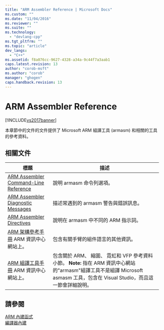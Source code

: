 ```yaml
---
title: "ARM Assembler Reference | Microsoft Docs"
ms.custom: ""
ms.date: "11/04/2016"
ms.reviewer: ""
ms.suite: ""
ms.technology: 
  - "devlang-cpp"
ms.tgt_pltfrm: ""
ms.topic: "article"
dev_langs: 
  - "C++"
ms.assetid: f8a076cc-9627-4328-a34a-9c44f7a3aab1
caps.latest.revision: 13
author: "corob-msft"
ms.author: "corob"
manager: "ghogen"
caps.handback.revision: 13
---
```

# ARM Assembler Reference
[!INCLUDE[vs2017banner](../../assembler/inline/includes/vs2017banner.md)]

本章節中的文件的文件提供了 Microsoft ARM 組譯工具 \(armasm\) 和相關的工具的參考資料。  
  
## 相關文件  
  
|標題|描述|  
|--------|--------|  
|[ARM Assembler Command\-Line Reference](../../assembler/arm/arm-assembler-command-line-reference.md)|說明 armasm 命令列選項。|  
|[ARM Assembler Diagnostic Messages](../../assembler/arm/arm-assembler-diagnostic-messages.md)|描述常遇到的 armasm 警告與錯誤訊息。|  
|[ARM Assembler Directives](../../assembler/arm/arm-assembler-directives.md)|說明在 armasm 中不同的 ARM 指示詞。|  
|[ARM 架構參考手冊](http://go.microsoft.com/fwlink/?LinkId=246464) ARM 資訊中心網站上。|包含有關手臂的組件語言的其他資訊。|  
|[ARM 組譯工具手冊](http://go.microsoft.com/fwlink/?LinkId=246102) ARM 資訊中心網站上。|包含關於 ARM、 縮圖、 霓虹和 VFP 參考資料小節。 **Note:**  指在 ARM 資訊中心網站的"armasm"組譯工具不是組譯 Microsoft asmasm 工具，包含在 Visual Studio，而且這一節會詳細說明。|  
  
## 請參閱  
 [ARM 內建函式](../../intrinsics/arm-intrinsics.md)   
 [編譯器內建](../../intrinsics/compiler-intrinsics.md)